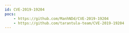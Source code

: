 ```yaml
---
id: CVE-2019-19204
pocs:
    - https://github.com/ManhNDd/CVE-2019-19204
    - https://github.com/tarantula-team/CVE-2019-19204
---
```

